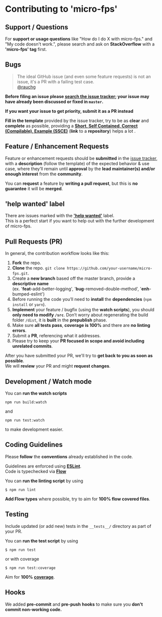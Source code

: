 # Contributing to 'micro-fps'

## Support / Questions

For **support or usage questions** like "How do I do X with micro-fps." and "My code doesn't work.", please search and ask on **StackOverflow** with a **'micro-fps' tag** first.

## Bugs

> The ideal GitHub issue (and even some feature requests) is not an issue, it's a PR with a failing test case.
<br/> [@rauchg](https://twitter.com/rauchg/status/810589655532007424)

**Before filing an issue please [search the issue tracker](https://github.com/victornpb/micro-fps/issues); your issue may have already been discussed or fixed in `master`.**

**If you want your issue to get priority, submit it as a PR instead**

**Fill in the template** provided by the issue tracker, try to be as **clear** and **complete** as possible, providing a **[Short, Self Contained, Correct (Compilable), Example (SSCE)](http://sscce.org/)** (**link** to a **repository**) helps a lot .

## Feature / Enhancement Requests

Feature or enhancement requests should be **submitted** in the
[issue tracker](https://github.com/victornpb/micro-fps/issues), with a **description** (follow the template) of the expected behavior & use case, where they’ll remain until **approval** by the **lead maintainer(s) and/or enough interest** from the **community**.

You can **request** a feature by **writing a pull request**, but this is **no guarantee** it will be **merged**.

## 'help wanted' label

There are issues marked with the **['help wanted'](https://github.com/victornpb/micro-fps/issues?q=is%3Aissue+is%3Aopen+label%3A%22help+wanted%22)** label. <br/>This is a perfect start if you want to help out with the further development of micro-fps.

## Pull Requests (PR)

In general, the contribution workflow looks like this:

1. **Fork** the repo.
2. **Clone** the repo. `git clone https://github.com/your-username/micro-fps.git`.
3. Create a **new branch** based off the master branch, provide a **descriptive name** <br/>(ex. '**feat**-add-better-logging', '**bug**-removed-double-method', '**enh**-bumped-eslint')
4. Before running the code you’ll need to **install** the **dependencies** (`npm install` or `yarn`).
5. **Implement** your feature / bugfix (using the **watch scripts**), you should **only need to modify `/src`**. Don’t worry about regenerating the build folder `/dist`, it is **built** in the **prepublish** phase.
6. Make sure **all tests pass**, **coverage is 100%** and there are **no linting errors**.
7. Submit a **PR**, referencing what it addresses.
8. Please try to keep your **PR focused in scope and avoid including unrelated commits**.

After you have submitted your PR, we'll try to **get back to you as soon as possible**. <br/>We will **review** your PR and might **request changes**.

## Development / Watch mode

You can **run the watch scripts**

```console
npm run build:watch
```

and

```console
npm run test:watch
```

to make development easier.

## Coding Guidelines

Please **follow** the **conventions** already established in the code.

Guidelines are enforced using **[ESLint](http://eslint.org/)**.
<br/>Code is typechecked via **[Flow](https://flowtype.org/)**

You can **run the linting script** by using

```console
$ npm run lint
```

**Add Flow types** where possible, try to aim for **100% flow covered files**.


## Testing

Include updated (or add new) tests in the `__tests__/` directory as part of your PR.

You can **run the test script** by using

```console
$ npm run test
```

or with coverage

```console
$ npm run test:coverage
```

Aim for **100% [coverage](https://en.wikipedia.org/wiki/Code_coverage)**.

## Hooks

We added **pre-commit** and **pre-push** **hooks** to make sure you **don't commit non-working code.**
